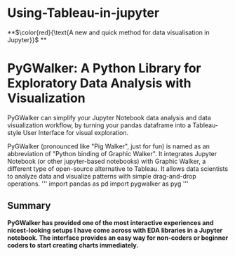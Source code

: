 # Using-Tableau-in-jupyter
**$\color{red}{\text{A new and quick method for data visualisation in Jupyter}}$ **

# PyGWalker: A Python Library for Exploratory Data Analysis with Visualization

PyGWalker can simplify your Jupyter Notebook data analysis and data visualization workflow, by turning your pandas dataframe into a Tableau-style User Interface for visual exploration.

PyGWalker (pronounced like "Pig Walker", just for fun) is named as an abbreviation of "Python binding of Graphic Walker". 
It integrates Jupyter Notebook (or other jupyter-based notebooks) with Graphic Walker, a different type of open-source alternative to Tableau. 
It allows data scientists to analyze data and visualize patterns with simple drag-and-drop operations.
'''
import pandas as pd
import pygwalker as pyg
'''
## Summary

**PyGWalker has provided one of the most interactive experiences and nicest-looking setups I have come across with EDA libraries in a Jupyter notebook. 
The interface provides an easy way for non-coders or beginner coders to start creating charts immediately.**
